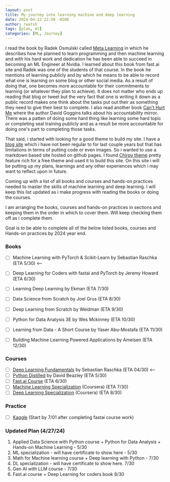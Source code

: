 ```yaml
---
layout: post
title: My journey into learning machine and deep learning
date: 2024-04-12 22:59 -0500
author: rwatsh
tags: [plan, ml]
categories: [ML, Journey]
---
```

I read the book by Radek Osmulski called [Meta Learning](https://rosmulski.gumroad.com/l/learn_machine_learning/blog) in which he describes how he planned to learn programming and then machine learning and with his hard work and dedication he has been able to succeed in becoming an ML Engineer at Nvidia. I learned about this book from fast.ai site and Radek was one of the students of that course. In the book he mentions of learning publicly and by which he means to be able to record what one is learning on some blog or other social media. As a result of doing that, one becomes more accountable for their commitments to learning (or whatever they plan to achieve). It does not matter who ends up reading that blog or tweet but the very fact that one is writing it down as a public record makes one think about the tasks put out their as something they need to give their best to complete. I also read another book [Can't Hurt Me](https://a.co/d/j8SWIxa) where the author David Goggins talks about his accountability mirror. There was a patten of doing some hard thing like learning some hard topic or completing seal training publicly and as a result be more accountable for doing one's part to completing those tasks.

That said, i started with looking for a good theme to build my site. I have a [blog site](https://rwatsh.blogspot.com) which i have not been regular to for last couple years but that has limitations in terms of putting code or even images. So i wanted to use a markdown based site hosted on github pages. I found [Chirpy theme](https://chirpy.cotes.page/) pretty feature rich for a free theme and used it to build this site. On this site i will be putting up my plans, learnings and any other experiences which i may want to reflect upon in future.

Coming up with a list of all books and courses and hands-on practices needed to master the skills of machine learning and deep learning. I will keep this list updated as i make progress with reading the books or doing the courses.

I am arranging the books, courses and hands-on practices in sections and keeping them in the order in which to cover them. Will keep checking them off as i complete them. 

Goal is to be able to complete all of the below listed books, courses and Hands-on practices by 2024 year end.

### Books 
- [ ] Machine Learning with PyTorch & Scikit-Learn by Sebastian Raschka (ETA 5/30) <--
- [ ] Deep Learning for Coders with fastai and PyTorch by Jeremy Howard (ETA 6/30)
- [ ] Learning Deep Learning by Ekman (ETA 7/30)
- [ ] Data Science from Scratch by Joel Grus (ETA 8/30)
- [ ] Deep Learning from Scratch by Weidman (ETA 9/30)
- [ ] Python for Data Analysis 3E by Wes Mckinney (ETA 10/30)
- [ ] Learning from Data - A Short Course by Yaser Abu-Mostafa (ETA 11/30) 
- [ ] Building Machine Learning Powered Applications by Ameisen (ETA 12/30)


### Courses
- [ ] [Deep Learning Fundamentals](https://lightning.ai/courses/deep-learning-fundamentals/) by Sebastian Raschka (ETA 04/30) <--
- [ ] [Python Distilled](https://learning.oreilly.com/videos/python-programming-language/9780134217314/9780134217314-PYMC_08_05/) by David Beazley (ETA 5/30)
- [ ] [Fast.ai Course](https://course.fast.ai) (ETA 6/30)
- [ ] [Machine Learning Specialization](https://www.coursera.org/programs/online-learning-for-apple/specializations/machine-learning-introduction) (Coursera) (ETA 7/30)
- [ ] [Deep Learning Specialization](https://www.coursera.org/programs/online-learning-for-apple/specializations/deep-learning) (Coursera) (ETA 8/30)

### Practice
- [ ] [Kaggle](https://www.kaggle.com/learn) (Start by 7/01 after completing fastai course work) 


### Updated Plan (4/27/24)
1. Applied Data Science with Python course + Python for Data Analysis + Hands-on Machine Learning - 5/30
2. ML specialization - will have certificate to show here - 5/30
3. Math for Machine learning course + Deep learning with Python - 7/30
4. DL specialization - will have certificate to show here. 7/30
5. Gen AI with LLM course - 7/30
6. Fast.ai course + Deep Learning for coders book 8/30